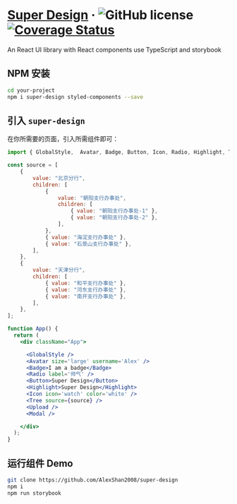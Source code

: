 # [Super Design](http://alexshan.com/) &middot; ![GitHub license](https://img.shields.io/badge/license-MIT-blue.svg) [![Coverage Status](https://coveralls.io/repos/github/AlexShan2008/super-design/badge.svg)](https://coveralls.io/github/AlexShan2008/super-design)

An React UI library with React components use TypeScript and storybook

## NPM 安装

```sh
cd your-project
npm i super-design styled-components --save
```

## 引入 `super-design` 

在你所需要的页面，引入所需组件即可：

```jsx
import { GlobalStyle,  Avatar, Badge, Button, Icon, Radio, Highlight, Tree, Upload, Modal } from 'super-design'

const source = [
    {
        value: "北京分行",
        children: [
            {
                value: "朝阳支行办事处",
                children: [
                    { value: "朝阳支行办事处-1" },
                    { value: "朝阳支行办事处-2" },
                ],
            },
            { value: "海淀支行办事处" },
            { value: "石景山支行办事处" },
        ],
    },
    {
        value: "天津分行",
        children: [
            { value: "和平支行办事处" },
            { value: "河东支行办事处" },
            { value: "南开支行办事处" },
        ],
    },
];

function App() {
  return (
    <div className="App">

      <GlobalStyle />
      <Avatar size='large' username='Alex' />
      <Badge>I am a badge</Badge>
      <Radio label='帅气' />
      <Button>Super Design</Button>
      <Highlight>Super Design</Highlight>
      <Icon icon='watch' color='white' />
      <Tree source={source} />
      <Upload />
      <Modal />

    </div>
  );
}
```

## 运行组件 Demo

```sh
git clone https://github.com/AlexShan2008/super-design
npm i
npm run storybook
```